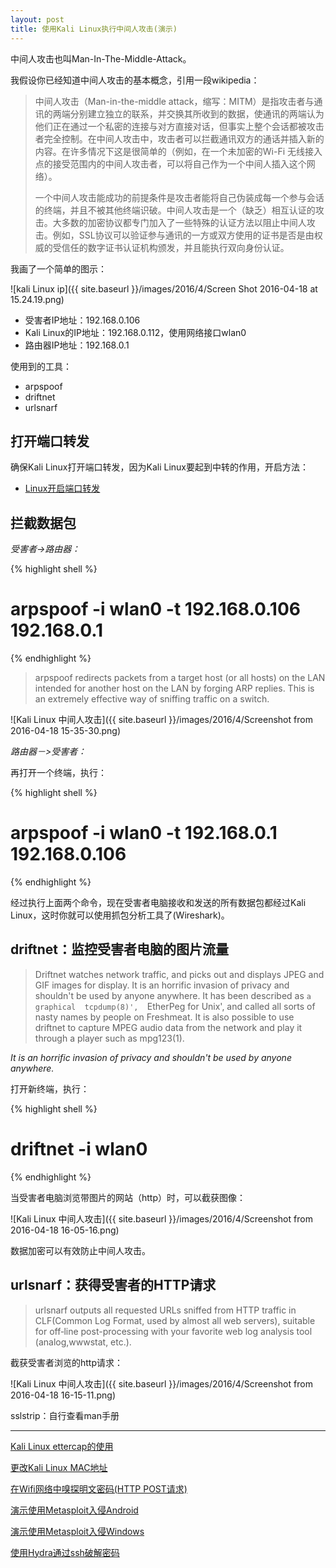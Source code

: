 ```yaml
---
layout: post
title: 使用Kali Linux执行中间人攻击(演示)
---
```


中间人攻击也叫Man-In-The-Middle-Attack。

我假设你已经知道中间人攻击的基本概念，引用一段wikipedia：

> 中间人攻击（Man-in-the-middle attack，缩写：MITM）是指攻击者与通讯的两端分别建立独立的联系，并交换其所收到的数据，使通讯的两端认为他们正在通过一个私密的连接与对方直接对话，但事实上整个会话都被攻击者完全控制。在中间人攻击中，攻击者可以拦截通讯双方的通话并插入新的内容。在许多情况下这是很简单的（例如，在一个未加密的Wi-Fi 无线接入点的接受范围内的中间人攻击者，可以将自己作为一个中间人插入这个网络）。
>
> 一个中间人攻击能成功的前提条件是攻击者能将自己伪装成每一个参与会话的终端，并且不被其他终端识破。中间人攻击是一个（缺乏）相互认证的攻击。大多数的加密协议都专门加入了一些特殊的认证方法以阻止中间人攻击。例如，SSL协议可以验证参与通讯的一方或双方使用的证书是否是由权威的受信任的数字证书认证机构颁发，并且能执行双向身份认证。

我画了一个简单的图示：

![kali Linux ip]({{ site.baseurl }}/images/2016/4/Screen Shot 2016-04-18 at 15.24.19.png)

* 受害者IP地址：192.168.0.106
* Kali Linux的IP地址：192.168.0.112，使用网络接口wlan0
* 路由器IP地址：192.168.0.1

使用到的工具：

* arpspoof
* driftnet
* urlsnarf

## 打开端口转发

确保Kali Linux打开端口转发，因为Kali Linux要起到中转的作用，开启方法：

* [Linux开启端口转发](http://blog.topspeedsnail.com/archives/4384)

## 拦截数据包

*受害者->路由器：*

{% highlight shell %}
# arpspoof -i wlan0 -t 192.168.0.106 192.168.0.1
{% endhighlight %}

> arpspoof redirects packets from a target host (or all hosts) on the LAN intended for another host on the LAN by forging ARP replies. This is an extremely effective way of sniffing traffic on a switch.

![Kali Linux 中间人攻击]({{ site.baseurl }}/images/2016/4/Screenshot from 2016-04-18 15-35-30.png)

*路由器－>受害者：*

再打开一个终端，执行：

{% highlight shell %}
# arpspoof -i wlan0 -t 192.168.0.1 192.168.0.106
{% endhighlight %}

经过执行上面两个命令，现在受害者电脑接收和发送的所有数据包都经过Kali Linux，这时你就可以使用抓包分析工具了(Wireshark)。

## driftnet：监控受害者电脑的图片流量

> Driftnet watches network traffic, and picks out and displays  JPEG  and GIF  images  for  display.  It  is  an horrific invasion of privacy and shouldn't be used by anyone anywhere.  It  has  been  described  as  `a graphical  tcpdump(8)',  `EtherPeg  for  Unix', and called all sorts of nasty names by people on Freshmeat. It is also possible to use driftnet to  capture  MPEG  audio  data  from  the network and play it through a player such as mpg123(1).

*It is an horrific invasion of privacy and shouldn't be used by anyone anywhere.*

打开新终端，执行：

{% highlight shell %}
# driftnet -i wlan0
{% endhighlight %}

当受害者电脑浏览带图片的网站（http）时，可以截获图像：

![Kali Linux 中间人攻击]({{ site.baseurl }}/images/2016/4/Screenshot from 2016-04-18 16-05-16.png)

数据加密可以有效防止中间人攻击。

## urlsnarf：获得受害者的HTTP请求

> urlsnarf  outputs  all  requested URLs sniffed from HTTP traffic in CLF(Common Log Format, used by almost all web servers), suitable for  off‐line  post-processing with your favorite web log analysis tool (analog,wwwstat, etc.).

截获受害者浏览的http请求：

![Kali Linux 中间人攻击]({{ site.baseurl }}/images/2016/4/Screenshot from 2016-04-18 16-15-11.png)

sslstrip：自行查看man手册

************

[Kali Linux ettercap的使用](http://topspeedsnail.com/kali-linux-ettercap-arp-spoof-attack/)

[更改Kali Linux MAC地址](http://blog.topspeedsnail.com/archives/4387)

[在Wifi网络中嗅探明文密码(HTTP POST请求)](http://topspeedsnail.com/wireshark-hack-http-post-password/)

[演示使用Metasploit入侵Android](http://topspeedsnail.com/kali-linux-metasploit-hack-android/)

[演示使用Metasploit入侵Windows](http://topspeedsnail.com/kali-linux-n-hack-windows-xp/)

[使用Hydra通过ssh破解密码](http://topspeedsnail.com/kydra-crack-ssh-and-avoid-attack/)